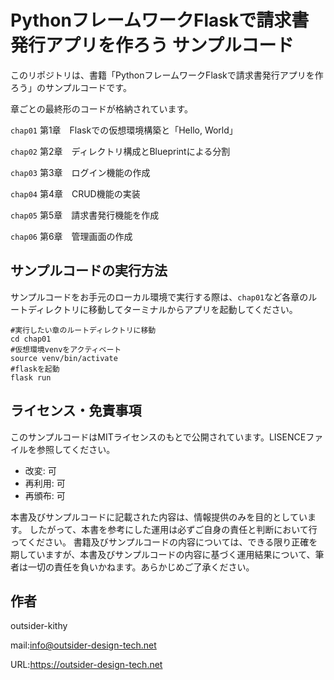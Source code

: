 # PythonフレームワークFlaskで請求書発行アプリを作ろう サンプルコード

このリポジトリは、書籍「PythonフレームワークFlaskで請求書発行アプリを作ろう」のサンプルコードです。

章ごとの最終形のコードが格納されています。

`chap01` 第1章　Flaskでの仮想環境構築と「Hello, World」

`chap02` 第2章　ディレクトリ構成とBlueprintによる分割

`chap03` 第3章　ログイン機能の作成

`chap04` 第4章　CRUD機能の実装

`chap05` 第5章　請求書発行機能を作成

`chap06` 第6章　管理画面の作成


## サンプルコードの実行方法
サンプルコードをお手元のローカル環境で実行する際は、`chap01`など各章のルートディレクトリに移動してターミナルからアプリを起動してください。

```shell
#実行したい章のルートディレクトリに移動
cd chap01
#仮想環境venvをアクティベート
source venv/bin/activate
#flaskを起動
flask run
```

## ライセンス・免責事項
このサンプルコードはMITライセンスのもとで公開されています。LISENCEファイルを参照してください。

- 改変: 可
- 再利用: 可
- 再頒布: 可

本書及びサンプルコードに記載された内容は、情報提供のみを目的としています。
したがって、本書を参考にした運用は必ずご自身の責任と判断において行ってください。
書籍及びサンプルコードの内容については、できる限り正確を期していますが、本書及びサンプルコードの内容に基づく運用結果について、筆者は一切の責任を負いかねます。あらかじめご了承ください。

## 作者
outsider-kithy

mail:info@outsider-design-tech.net

URL:https://outsider-design-tech.net